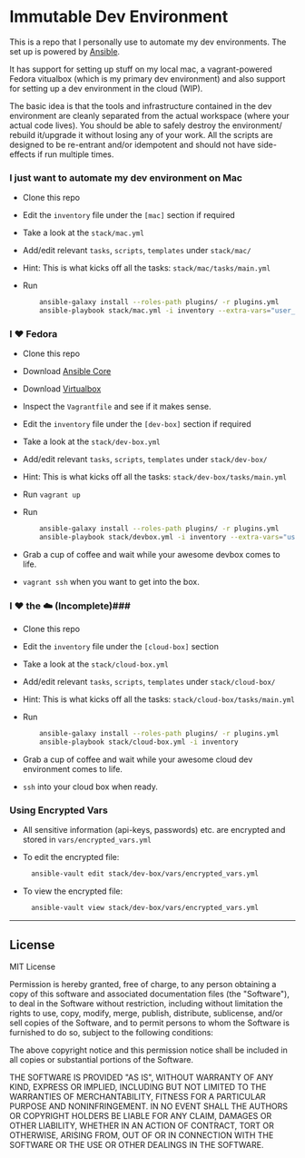 # Immutable Dev Environment #

This is a repo that I personally use to automate my dev environments.
The set up is powered by [Ansible](http://docs.ansible.com/ansible).

It has support for setting up stuff on my local mac, a vagrant-powered Fedora vitualbox (which is my primary dev environment) and also support for setting up a dev environment in the cloud (WIP).

The basic idea is that the tools and infrastructure contained in the dev environment are cleanly separated from the actual workspace (where your actual code lives).
You should be able to safely destroy the environment/ rebuild it/upgrade it without losing any of your work.
All the scripts are designed to be re-entrant and/or idempotent and should not have side-effects if run multiple times.

### I just want to automate my dev environment on Mac ###

* Clone this repo
* Edit the `inventory` file under the `[mac]` section if required
* Take a look at the `stack/mac.yml`
* Add/edit relevant `tasks`, `scripts`, `templates` under `stack/mac/`
* Hint: This is what kicks off all the tasks: `stack/mac/tasks/main.yml`
* Run

    ```sh
        ansible-galaxy install --roles-path plugins/ -r plugins.yml
        ansible-playbook stack/mac.yml -i inventory --extra-vars="user_name=<user_name>" --ask-become-pass -K -f 3 [--tags=current]
    ```

### I :heart: Fedora ###

* Clone this repo
* Download [Ansible Core](http://docs.ansible.com/ansible/intro_installation.html#getting-ansible)
* Download [Virtualbox](https://www.virtualbox.org/wiki/Downloads)
* Inspect the `Vagrantfile` and see if it makes sense.
* Edit the `inventory` file under the `[dev-box]` section if required
* Take a look at the `stack/dev-box.yml`
* Add/edit relevant `tasks`, `scripts`, `templates` under `stack/dev-box/`
* Hint: This is what kicks off all the tasks: `stack/dev-box/tasks/main.yml`
* Run `vagrant up`
* Run

    ```sh
        ansible-galaxy install --roles-path plugins/ -r plugins.yml
        ansible-playbook stack/devbox.yml -i inventory --extra-vars="user_name=vagrant" --ask-become-pass --ask-vault-pass -K -f 3 [--tags=current]
    ```
* Grab a cup of coffee and wait while your awesome devbox comes to life.
* `vagrant ssh` when you want to get into the box.


### I :heart: the :cloud: (Incomplete)###

* Clone this repo
* Edit the `inventory` file under the `[cloud-box]` section
* Take a look at the `stack/cloud-box.yml`
* Add/edit relevant `tasks`, `scripts`, `templates` under `stack/cloud-box/`
* Hint: This is what kicks off all the tasks: `stack/cloud-box/tasks/main.yml`
* Run

    ```sh
        ansible-galaxy install --roles-path plugins/ -r plugins.yml
        ansible-playbook stack/cloud-box.yml -i inventory
    ```
* Grab a cup of coffee and wait while your awesome cloud dev environment comes to life.
* `ssh` into your cloud box when ready.

### Using Encrypted Vars

* All sensitive information (api-keys, passwords) etc. are encrypted and stored in `vars/encrypted_vars.yml`
* To edit the encrypted file:

  ```sh
    ansible-vault edit stack/dev-box/vars/encrypted_vars.yml
  ```
* To view the encrypted file:

  ```sh
    ansible-vault view stack/dev-box/vars/encrypted_vars.yml
  ```

* * *

## License

MIT License

Permission is hereby granted, free of charge, to any person obtaining
a copy of this software and associated documentation files (the
"Software"), to deal in the Software without restriction, including
without limitation the rights to use, copy, modify, merge, publish,
distribute, sublicense, and/or sell copies of the Software, and to
permit persons to whom the Software is furnished to do so, subject to
the following conditions:

The above copyright notice and this permission notice shall be
included in all copies or substantial portions of the Software.

THE SOFTWARE IS PROVIDED "AS IS", WITHOUT WARRANTY OF ANY KIND,
EXPRESS OR IMPLIED, INCLUDING BUT NOT LIMITED TO THE WARRANTIES OF
MERCHANTABILITY, FITNESS FOR A PARTICULAR PURPOSE AND
NONINFRINGEMENT. IN NO EVENT SHALL THE AUTHORS OR COPYRIGHT HOLDERS BE
LIABLE FOR ANY CLAIM, DAMAGES OR OTHER LIABILITY, WHETHER IN AN ACTION
OF CONTRACT, TORT OR OTHERWISE, ARISING FROM, OUT OF OR IN CONNECTION
WITH THE SOFTWARE OR THE USE OR OTHER DEALINGS IN THE SOFTWARE.
